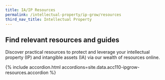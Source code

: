 ```yaml
---
title: IA/IP Resources
permalink: /intellectual-property/ip-grow/resources
third_nav_title: Intellectual Property
---
```


## Find relevant resources and guides

Discover practical resources to protect and leverage your intellectual property (IP) and intangible assets (IA) via our wealth of resources online.

{% include accordion.html accordions=site.data.acc110-ipgrow-resources.accordion %}

<script src="/jquery/jquery.min.js"></script>
<script src="/jquery/bp-menu-new-tab.js"></script>
